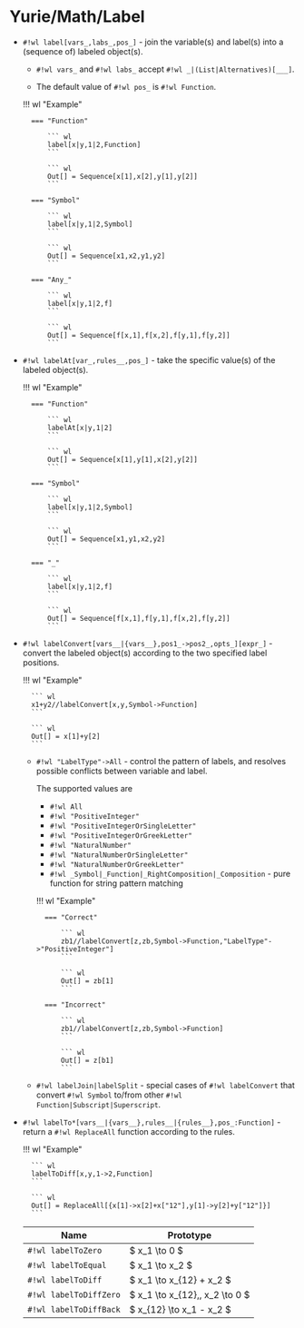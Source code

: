 # Yurie/Math/Label

* `#!wl label[vars_,labs_,pos_]` - join the variable(s) and label(s) into a (sequence of) labeled object(s).

    * `#!wl vars_` and `#!wl labs_` accept `#!wl _|(List|Alternatives)[___]`.

    * The default value of `#!wl pos_` is `#!wl Function`.

    !!! wl "Example"

        === "Function"

            ``` wl
            label[x|y,1|2,Function]
            ```

            ``` wl
            Out[] = Sequence[x[1],x[2],y[1],y[2]]
            ```

        === "Symbol"

            ``` wl
            label[x|y,1|2,Symbol]
            ```

            ``` wl
            Out[] = Sequence[x1,x2,y1,y2]
            ```

        === "Any_"

            ``` wl
            label[x|y,1|2,f]
            ```

            ``` wl
            Out[] = Sequence[f[x,1],f[x,2],f[y,1],f[y,2]]
            ```

* `#!wl labelAt[var_,rules__,pos_]` - take the specific value(s) of the labeled object(s).

    !!! wl "Example"

        === "Function"

            ``` wl
            labelAt[x|y,1|2]
            ```

            ``` wl
            Out[] = Sequence[x[1],y[1],x[2],y[2]]
            ```

        === "Symbol"

            ``` wl
            label[x|y,1|2,Symbol]
            ```

            ``` wl
            Out[] = Sequence[x1,y1,x2,y2]
            ```

        === "_"

            ``` wl
            label[x|y,1|2,f]
            ```

            ``` wl
            Out[] = Sequence[f[x,1],f[y,1],f[x,2],f[y,2]]
            ```

* `#!wl labelConvert[vars__|{vars__},pos1_->pos2_,opts_][expr_]` - convert the labeled object(s) according to the two specified label positions.

    !!! wl "Example"

        ``` wl
        x1+y2//labelConvert[x,y,Symbol->Function]
        ```

        ``` wl
        Out[] = x[1]+y[2]
        ```

    * `#!wl "LabelType"->All` - control the pattern of labels, and resolves possible conflicts between variable and label.

        The supported values are

        * `#!wl All`
        * `#!wl "PositiveInteger"`
        * `#!wl "PositiveIntegerOrSingleLetter"`
        * `#!wl "PositiveIntegerOrGreekLetter"`
        * `#!wl "NaturalNumber"`
        * `#!wl "NaturalNumberOrSingleLetter"`
        * `#!wl "NaturalNumberOrGreekLetter"`
        * `#!wl _Symbol|_Function|_RightComposition|_Composition` - pure function for string pattern matching

        !!! wl "Example"

            === "Correct"

                ``` wl
                zb1//labelConvert[z,zb,Symbol->Function,"LabelType"->"PositiveInteger"]
                ```

                ``` wl
                Out[] = zb[1]
                ```

            === "Incorrect"

                ``` wl
                zb1//labelConvert[z,zb,Symbol->Function]
                ```

                ``` wl
                Out[] = z[b1]
                ```

    * `#!wl labelJoin|labelSplit` - special cases of `#!wl labelConvert` that convert `#!wl Symbol` to/from other `#!wl Function|Subscript|Superscript`.

* `#!wl labelTo*[vars__|{vars__},rules__|{rules__},pos_:Function]` - return a `#!wl ReplaceAll` function according to the rules.

    !!! wl "Example"

        ``` wl
        labelToDiff[x,y,1->2,Function]
        ```

        ``` wl
        Out[] = ReplaceAll[{x[1]->x[2]+x["12"],y[1]->y[2]+y["12"]}]
        ```

    | Name                   | Prototype                       |
    | ---------------------- | ------------------------------- |
    | `#!wl labelToZero`     | $ x_1 \to 0 $                   |
    | `#!wl labelToEqual`    | $ x_1 \to x_2 $                 |
    | `#!wl labelToDiff`     | $ x_1 \to x_{12} + x_2 $        |
    | `#!wl labelToDiffZero` | $ x_1 \to x_{12},\, x_2 \to 0 $ |
    | `#!wl labelToDiffBack` | $ x_{12} \to x_1 - x_2 $        |